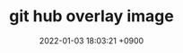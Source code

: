 ---
title: "git hub overlay image"
date: 2022-01-03 18:03:21 +0900
last_modified_at: 2022-01-03 18:03:21 +0900
header:
  teaser: /assets/2022-03-05/unplash1.jpg
  overlay_image: /assets/2022-03-05/unplash1.jpg
  overlay_filter: 0.5
  caption: "Photo credit: [**Unsplash**](https://unsplash.com/photos/842ofHC6MaI)"
tags:
  - CMake
  - VTK
  - vcpkg
---